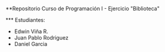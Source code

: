**Repositorio Curso de Programación I - Ejercicio "Biblioteca"

*** Estudiantes:
 - Edwin Viña R.
 - Juan Pablo Rodriguez
 - Daniel Garcia